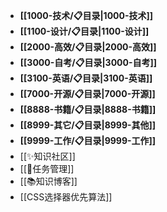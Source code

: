 - **[[1000-技术/📋目录|1000-技术]]**
- **[[1100-设计/📋目录|1100-设计]]**
- **[[2000-高效/📋目录|2000-高效]]**
- **[[3000-自考/📋目录|3000-自考]]**
- **[[3100-英语/📋目录|3100-英语]]**
- **[[7000-开源/📋目录|7000-开源]]**
- **[[8888-书籍/📋目录|8888-书籍]]**
- **[[8999-其它/📋目录|8999-其他]]**
- **[[9999-工作/📋目录|9999-工作]]**
- [[✨知识社区]]
- [[📅任务管理]]
- [[📚知识博客]]
- [[CSS选择器优先算法]]

